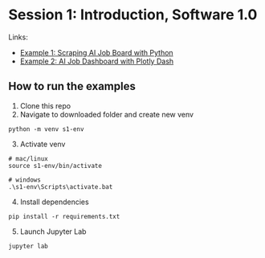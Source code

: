 # Session 1: Introduction, Software 1.0

Links:
- [Example 1: Scraping AI Job Board with Python](https://github.com/ShawhinT/AI-Builders-Bootcamp-2/blob/main/session-1/example_1-scrape_job_board.ipynb)
- [Example 2: AI Job Dashboard with Plotly Dash](https://github.com/ShawhinT/AI-Builders-Bootcamp-2/blob/main/session-1/example_2-ai_job_dashboard.ipynb)

## How to run the examples

1. Clone this repo
2. Navigate to downloaded folder and create new venv
```
python -m venv s1-env
```
3. Activate venv
```
# mac/linux
source s1-env/bin/activate

# windows
.\s1-env\Scripts\activate.bat
```
4. Install dependencies
```
pip install -r requirements.txt
```
5. Launch Jupyter Lab
```
jupyter lab
```
